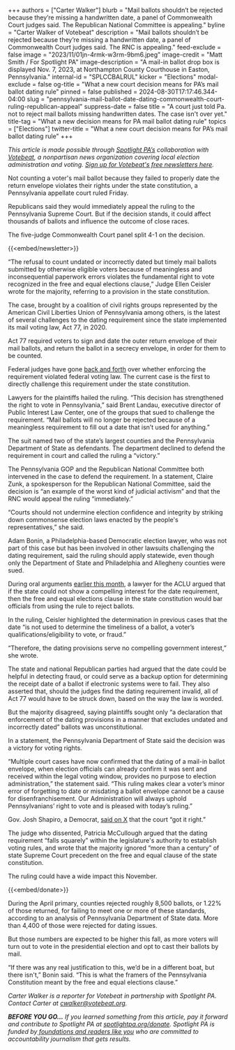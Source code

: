 +++
authors = ["Carter Walker"]
blurb = "Mail ballots shouldn’t be rejected because they’re missing a handwritten date, a panel of Commonwealth Court judges said. The Republican National Committee is appealing."
byline = "Carter Walker of Votebeat"
description = "Mail ballots shouldn’t be rejected because they’re missing a handwritten date, a panel of Commonwealth Court judges said. The RNC is appealing."
feed-exclude = false
image = "2023/11/01jn-4rmk-w3rm-9bm6.jpeg"
image-credit = "Matt Smith / For Spotlight PA"
image-description = "A mail-in ballot drop box is displayed Nov. 7, 2023, at Northampton County Courthouse in Easton, Pennsylvania."
internal-id = "SPLCCBALRUL"
kicker = "Elections"
modal-exclude = false
og-title = "What a new court decision means for PA’s mail ballot dating rule"
pinned = false
published = 2024-08-30T17:17:46.344-04:00
slug = "pennsylvania-mail-ballot-date-dating-commonwealth-court-ruling-republican-appeal"
suppress-date = false
title = "A court just told Pa. not to reject mail ballots missing handwritten dates. The case isn't over yet."
title-tag = "What a new decision means for PA mail ballot dating rule"
topics = ["Elections"]
twitter-title = "What a new court decision means for PA’s mail ballot dating rule"
+++

<em>This article is made possible through </em><a href="https://www.spotlightpa.org/"><em>Spotlight PA’s</em></a><em> collaboration with </em><a href="https://www.votebeat.org/"><em>Votebeat</em></a><em>, a nonpartisan news organization covering local election administration and voting. </em><a href="https://www.votebeat.org/newsletters/"><em>Sign up for Votebeat&#39;s free newsletters here</em></a><em>.</em>

Not counting a voter&#39;s mail ballot because they failed to properly date the return envelope violates their rights under the state constitution, a Pennsylvania appellate court ruled Friday.

Republicans said they would immediately appeal the ruling to the Pennsylvania Supreme Court. But if the decision stands, it could affect thousands of ballots and influence the outcome of close races.

The five-judge Commonwealth Court panel split 4-1 on the decision.

{{<embed/newsletter>}}

“The refusal to count undated or incorrectly dated but timely mail ballots submitted by otherwise eligible voters because of meaningless and inconsequential paperwork errors violates the fundamental right to vote recognized in the free and equal elections clause,” Judge Ellen Ceisler wrote for the majority, referring to a provision in the state constitution.

The case, brought by a coalition of civil rights groups represented by the American Civil Liberties Union of Pennsylvania among others, is the latest of several challenges to the dating requirement since the state implemented its mail voting law, Act 77, in 2020.

Act 77 required voters to sign and date the outer return envelope of their mail ballots, and return the ballot in a secrecy envelope, in order for them to be counted.

Federal judges have gone <a href="https://www.votebeat.org/pennsylvania/2023/11/21/pennsylvania-undated-mail-ballots-voting-access-appeal/">back and forth</a> over whether enforcing the requirement violated federal voting law. The current case is the first to directly challenge this requirement under the state constitution.

Lawyers for the plaintiffs hailed the ruling. “This decision has strengthened the right to vote in Pennsylvania,” said Brent Landau, executive director of Public Interest Law Center, one of the groups that sued to challenge the requirement. “Mail ballots will no longer be rejected because of a meaningless requirement to fill out a date that isn’t used for anything.”

The suit named two of the state’s largest counties and the Pennsylvania Department of State as defendants. The department declined to defend the requirement in court and called the ruling a “victory.”

The Pennsylvania GOP and the Republican National Committee both intervened in the case to defend the requirement. In a statement, Claire Zunk, a spokesperson for the Republican National Committee, said the decision is “an example of the worst kind of judicial activism” and that the RNC would appeal the ruling “immediately.”

“Courts should not undermine election confidence and integrity by striking down commonsense election laws enacted by the people&#39;s representatives,” she said.

Adam Bonin, a Philadelphia-based Democratic election lawyer, who was not part of this case but has been involved in other lawsuits challenging the dating requirement, said the ruling should apply statewide, even though only the Department of State and Philadelphia and Allegheny counties were sued.

During oral arguments <a href="https://www.votebeat.org/pennsylvania/2024/08/02/undated-mail-ballots-aclu-lawsuit-act-77/">earlier this month</a>, a lawyer for the ACLU argued that if the state could not show a compelling interest for the date requirement, then the free and equal elections clause in the state constitution would bar officials from using the rule to reject ballots.

In the ruling, Ceisler highlighted the determination in previous cases that the date “is not used to determine the timeliness of a ballot, a voter’s qualifications/eligibility to vote, or fraud.”

“Therefore, the dating provisions serve no compelling government interest,” she wrote.

The state and national Republican parties had argued that the date could be helpful in detecting fraud, or could serve as a backup option for determining the receipt date of a ballot if electronic systems were to fail. They also asserted that, should the judges find the dating requirement invalid, all of Act 77 would have to be struck down, based on the way the law is worded.

But the majority disagreed, saying plaintiffs sought only “a declaration that enforcement of the dating provisions in a manner that excludes undated and incorrectly dated” ballots was unconstitutional.

In a statement, the Pennsylvania Department of State said the decision was a victory for voting rights.

“Multiple court cases have now confirmed that the dating of a mail-in ballot envelope, when election officials can already confirm it was sent and received within the legal voting window, provides no purpose to election administration,” the statement said. “This ruling makes clear a voter’s minor error of forgetting to date or misdating a ballot envelope cannot be a cause for disenfranchisement. Our Administration will always uphold Pennsylvanians’ right to vote and is pleased with today’s ruling.”

Gov. Josh Shapiro, a Democrat, <a href="https://x.com/GovernorShapiro/status/1829591799804903879">said on X</a> that the court “got it right.”

The judge who dissented, Patricia McCullough argued that the dating requirement “falls squarely” within the legislature&#39;s authority to establish voting rules, and wrote that the majority ignored “more than a century” of state Supreme Court precedent on the free and equal clause of the state constitution.

The ruling could have a wide impact this November.

{{<embed/donate>}}

During the April primary, counties rejected roughly 8,500 ballots, or 1.22% of those returned, for failing to meet one or more of these standards, according to an analysis of Pennsylvania Department of State data. More than 4,400 of those were rejected for dating issues.

But those numbers are expected to be higher this fall, as more voters will turn out to vote in the presidential election and opt to cast their ballots by mail.

“If there was any real justification to this, we’d be in a different boat, but there isn&#39;t,” Bonin said. “This is what the framers of the Pennsylvania Constitution meant by the free and equal elections clause.”

<em>Carter Walker is a reporter for Votebeat in partnership with Spotlight PA. Contact Carter at </em><a href="mailto:cwalker@votebeat.org"><em>cwalker@votebeat.org</em></a><em>.</em>

<strong><em>BEFORE YOU GO…</em></strong><em> If you learned something from this article, pay it forward and contribute to Spotlight PA at </em><a href="https://www.spotlightpa.org/donate"><em>spotlightpa.org/donate</em></a><em>. Spotlight PA is funded by</em><a href="https://www.spotlightpa.org/support"><em> foundations and readers like you</em></a><em> who are committed to accountability journalism that gets results.</em>


